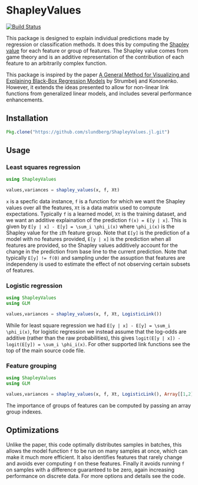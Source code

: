 # ShapleyValues

[![Build Status](https://travis-ci.org/slundberg/ShapleyValues.jl.svg?branch=master)](https://travis-ci.org/slundberg/ShapleyValues.jl)

This package is designed to explain individual predictions made by regression or classification methods. It does this by computing the [Shapley value](https://en.wikipedia.org/wiki/Shapley_value) for each feature or group of features. The Shapley value comes from game theory and is an additive representation of the contribution of each feature to an arbitrarily complex function.

This package is inspired by the paper [A General Method for Visualizing and Explaining Black-Box Regression Models](http://link.springer.com/chapter/10.1007%2F978-3-642-20267-4_3) by Strumbelj and Kononenko. However, it extends the ideas presented to allow for non-linear link functions from generalized linear models, and includes several performance enhancements.

## Installation

```julia
Pkg.clone("https://github.com/slundberg/ShapleyValues.jl.git")
```


## Usage

### Least squares regression

```julia
using ShapleyValues

values,variances = shapley_values(x, f, Xt)
```

`x` is a specfic data instance, `f` is a function for which we want the Shapley values over all the features, `Xt` is a data matrix used to compute expectations. Typically `f` is a learned model, `Xt` is the training dataset, and we want an additive explaination of the prediction `f(x) = E[y | x]`. This is given by `E[y | x] - E[y] = \sum_i \phi_i(x)` where `\phi_i(x)` is the Shapley value for the `i`th feature group. Note that `E[y]` is the prediction of a model with no features provided, `E[y | x]` is the prediction when all features are provided, so the Shapley values additively account for the change in the prediction from base line to the current prediction. Note that typically `E[y] != f(0)` and sampling under the assuption that features are independeny is used to estimate the effect of not observing certain subsets of features.

### Logistic regression

```julia
using ShapleyValues
using GLM

values,variances = shapley_values(x, f, Xt, LogisticLink())
```

While for least square regression we had `E[y | x] - E[y] = \sum_i \phi_i(x)`, for logistic regression we instead assume that the log-odds are additive (rather than the raw probabilities), this gives `logit(E[y | x]) - logit(E[y]) = \sum_i \phi_i(x)`. For other supported link functions see the top of the main source code file.

### Feature grouping

```julia
using ShapleyValues
using GLM

values,variances = shapley_values(x, f, Xt, LogisticLink(), Array[[1,2],[3],[4,5]])
```

The importance of groups of features can be computed by passing an array group indexes.

## Optimizations

Unlike the paper, this code optimally distributes samples in batches, this allows the model function `f` to be run on many samples at once, which can make it much more efficient. It also identifies features that rarely change and avoids ever computing `f` on these features. Finally it avoids running `f` on samples with a difference guaranteed to be zero, again increasing performance on discrete data. For more options and details see the code.

